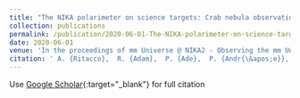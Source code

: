 ```yaml
---
title: "The NIKA polarimeter on science targets: Crab nebula observations at 150 GHz and dual-band polarization images of Orion Molecular Cloud OMC-1"
collection: publications
permalink: /publication/2020-06-01-The-NIKA-polarimeter-on-science-targets-Crab-nebula-observations-at-150-GHz-and-dual-band-polarization-images-of-Orion-Molecular-Cloud-OMC-1
date: 2020-06-01
venue: 'In the proceedings of mm Universe @ NIKA2 - Observing the mm Universe with the NIKA2 Camera'
citation: ' A. {Ritacco},  R. {Adam},  P. {Ade},  P. {Andr{\&apos;e}},  A. {Andrianasolo},  H. {Aussel},  A. {Beelen},  A. {Beno{\^\i}t},  A. {Bideaud},  O. {Bourrion},  M. {Calvo},  A. {Catalano},  B. {Comis},  M. {De Petris},  F. {D{\&apos;e}sert},  S. {Doyle},  E. {Driessen},  A. {Gomez},  J. {Goupy},  F. {K{\&apos;e}ruzor{\&apos;e}},  C. {Kramer},  B. {Ladjelate},  G. {Lagache},  S. {Leclercq},  J. {Lestrade},  J. {Mac{\&apos;\i}as-P{\&apos;e}rez},  P. {Mauskopf},  A. {Maury},  F. {Mayet},  A. {Monfardini},  L. {Perotto},  G. {Pisano},  N. {Ponthieu},  V. {Rev{\&apos;e}ret},  C. {Romero},  H. {Roussel},  F. {Ruppin},  K. {Schuster},  S. {Shu},  A. {Sievers},  C. {Tucker},  R. {Zylka}, &quot;The NIKA polarimeter on science targets: Crab nebula observations at 150 GHz and dual-band polarization images of Orion Molecular Cloud OMC-1.&quot; In the proceedings of mm Universe @ NIKA2 - Observing the mm Universe with the NIKA2 Camera, 2020.'
---
```

Use [Google Scholar](https://scholar.google.com/scholar?q=The+NIKA+polarimeter+on+science+targets:+Crab+nebula+observations+at+150+GHz+and+dual+band+polarization+images+of+Orion+Molecular+Cloud+OMC+1){:target="_blank"} for full citation
